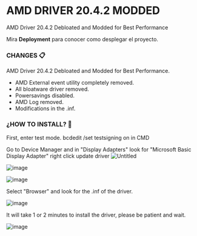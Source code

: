 # AMD DRIVER 20.4.2 MODDED


AMD Driver 20.4.2 Debloated and Modded for Best Performance

Mira **Deployment** para conocer como desplegar el proyecto.


### CHANGES 📋


AMD Driver 20.4.2 Debloated and Modded for Best Performance.

- AMD External event utility completely removed.
- All bloatware driver removed.
- Powersavings disabled.
- AMD Log removed.
- Modifications in the .inf.

### ¿HOW TO INSTALL? 🔧
First, enter test mode. 
 bcdedit /set testsigning on in CMD

Go to Device Manager and in "Display Adapters" look for "Microsoft Basic Display Adapter" right click update driver
![Untitled](https://user-images.githubusercontent.com/88601987/132269156-04aa60fe-c165-4b25-a405-6c922c7f48be.png)


![image](https://user-images.githubusercontent.com/88601987/132269318-b05e37cb-4bff-4d43-8fbc-c08086237458.png)

![image](https://user-images.githubusercontent.com/88601987/132269346-f136e485-f0a0-4f93-b9f3-25d8b62a078c.png)

Select "Browser" and look for the .inf of the driver.

![image](https://user-images.githubusercontent.com/88601987/132269361-c6011df1-0a24-42e1-8238-fbb1c238c906.png)

It will take 1 or 2 minutes to install the driver, please be patient and wait.

![image](https://user-images.githubusercontent.com/88601987/132269409-609d27b1-6935-4101-8d94-a52b7a705943.png)
